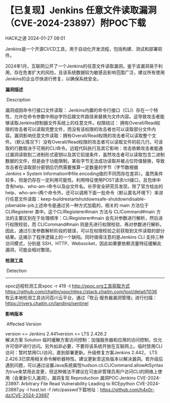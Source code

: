 #  【已复现】Jenkins 任意文件读取漏洞（CVE-2024-23897）附POC下载   
 HACK之道   2024-01-27 08:01  
  
Jenkins是一个开源CI/CD工具，用于自动化开发流程，包括构建、测试和部署软件。  
  
2024年1月，互联网公开了一个Jenkins的任意文件读取漏洞。鉴于该漏洞易于利用，存在危害扩大的风险，且该系统数据较为敏感且影响范围广泛，建议所有使用Jenkins的企业尽快进行修复，以确保系统安全。  
  
**漏洞描述**  
  
 Description   
  
  
  
  
漏洞成因命令行接口文件读取： Jenkins内置的命令行接口（CLI）存在一个特性，允许在命令参数中用@字符后跟文件路径来替换为文件内容。这导致攻击者能够读取Jenkins控制器文件系统上的任意文件。‍权限绕过： 拥有Overall/Read权限的攻击者可以读取完整文件，而没有该权限的攻击者也可以读取部分文件内容。‍漏洞影响任意文件读取：拥有Overall/Read权限的攻击者可以读取整个文件。（默认情况下）没有Overall/Read权限的攻击者可以读取文件的前几行。可读取的行数取决于可用的CLI命令。远程代码执行及其它影响：‍攻击依赖攻击者能通过漏洞读取到二进制形式密钥以及其它前提条件，虽然攻击者可以读取包含二进制数据的文件，但是由于功能限制，某些字节无法成功读取并被占位符值替换，导致攻击者在读取部分密钥后仍然需要推算一定数量的字节（字节数根据Jenkins » System Information中file.encoding值的不同而存在差异）。虽然条件较多，但是仍存在一定利用可能性。利用特征使用POST请求/cli接口，且包体中含有help、who-am-i命令以及@文件名。长亭安全研究员发现，除了官方给出的help、who-am-i两个命令外，还可以调用下面一批命令（默认匿名环境下）来进行任意文件读取：keep-buildrestartshutdownsafe-shutdowndisable-jobenable-job上述命令是通过另一种方式加载的，相关的 main 方法位于 CLIRegisterer 类中。这个CLIRegisterer#main 方法与 CLICommand#main 方法的主要区别在于处理顺序：CLIRegisterer#main 会先对参数进行解析，然后进行权限校验，而 CLICommand#main 则是先进行权限校验，再对参数进行解析。因此，通过引发参数解析阶段的错误，可以在权限校验之前获取到文件读取的部分结果。这揭示了程序逻辑上的一个缺陷。同时值得注意的是Jenkins CLI 支持三种访问模式，分别是 SSH、HTTP、Websocket，因此如果要依赖流量特征缓解此漏洞，可能会相对繁琐。  
  
**检测工具**  
  
 Detection   
  
  
  
****  
xpoc远程检测工具xpoc -r 419 -t http://xpoc.org工具获取方式https://github.com/chaitin/xpochttps://stack.chaitin.com/tool/detail/1036  
牧云本地检测工具访问百川云平台，通过「牧云·服务器漏洞管理」进行扫描：https://rivers.chaitin.cn/landing/sentinel  
  
**影响版本**  
  
 Affected Version   
  
  
version <= Jenkins 2.441version <= LTS 2.426.2  
解决方案 Solution ‍临时缓解方案访问控制：加强服务器和应用的访问控制，仅允许可信IP进行访问。另外如非必要，不要将该系统开放在互联网上。临时禁用CLI访问：暂时禁用CLI访问，直到部署更新。升级修复方案Jenkins 2.442， LTS 2.426.3已禁用相关命令解析器特性。建议更新至这些版本以解决漏洞。若升级后遇到问题，可以通过设置Java系统属性hudson.cli.CLICommand.allowAtSyntax为true来禁用此变更，但这种做法不建议在可由非管理员用户访问CLI的网络上使用（会重新引入漏洞）。漏洞复现 Reproduction ‍漏洞POC:Jenkins CVE-2024-23897: Arbitrary File Read Vulnerability Leading to RCEpython CVE-2024-23897.py -l host.txt -f /etc/passwd下载地址：https://github.com/h4x0r-dz/CVE-2024-23897  
  
